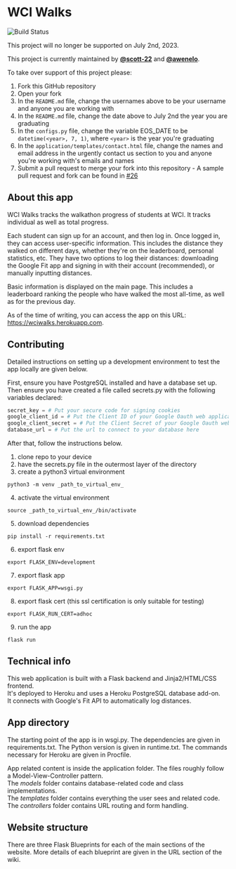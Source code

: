 # WCI Walks
![Build Status](https://travis-ci.com/WCI-Computer-Science/WCI-Walks.svg?branch=main "Build Status")

This project will no longer be supported on July 2nd, 2023.

This project is currently maintained by **[@scott-22](https://github.com/scott-22)** and **[@awenelo](https://github.com/awenelo)**.

To take over support of this project please:
1. Fork this GitHub repository
2. Open your fork
3. In the `README.md` file, change the usernames above to be your username and anyone you are working with
4. In the `README.md` file, change the date above to July 2nd the year you are graduating
5. In the `configs.py` file, change the variable EOS_DATE to be `datetime(<year>, 7, 1)`, where `<year>` is the year you're graduating
6. In the `application/templates/contact.html` file, change the names and email address in the urgently contact us section to you and anyone you're working with's emails and names
7. Submit a pull request to merge your fork into this repository - A sample pull request and fork can be found in [#26](https://github.com/WCI-Computer-Science/WCI-Walks/pull/26)

## About this app
WCI Walks tracks the walkathon progress of students at WCI. It tracks individual as well as total progress.

Each student can sign up for an account, and then log in.
Once logged in, they can access user-specific information. This includes the distance they walked on different days, whether they're on the leaderboard, personal statistics, etc. They have two options to log their distances: downloading the Google Fit app and signing in with their account (recommended), or manually inputting distances.

Basic information is displayed on the main page. This includes a leaderboard ranking the people who have walked the most all-time, as well as for the previous day.

As of the time of writing, you can access the app on this URL: https://wciwalks.herokuapp.com.  

## Contributing
Detailed instructions on setting up a development environment to test the app locally are given below.

First, ensure you have PostgreSQL installed and have a database set up.
Then ensure you have created a file called secrets.py with the following variables declared:
```python
secret_key = # Put your secure code for signing cookies
google_client_id = # Put the Client ID of your Google Oauth web application
google_client_secret = # Put the Client Secret of your Google Oauth web application
database_url = # Put the url to connect to your database here
```

After that, follow the instructions below.

1. clone repo to your device
2. have the secrets.py file in the outermost layer of the directory
3. create a python3 virtual environment
```
python3 -m venv _path_to_virtual_env_
```
4. activate the virtual environment
```
source _path_to_virtual_env_/bin/activate
```
5. download dependencies
```
pip install -r requirements.txt
```
6. export flask env
```
export FLASK_ENV=development
```
7. export flask app
```
export FLASK_APP=wsgi.py
```
8. export flask cert (this ssl certification is only suitable for testing)
```
export FLASK_RUN_CERT=adhoc
```
9. run the app
```
flask run
```

## Technical info
This web application is built with a Flask backend and Jinja2/HTML/CSS frontend.  
It's deployed to Heroku and uses a Heroku PostgreSQL database add-on.  
It connects with Google's Fit API to automatically log distances.  

## App directory
The starting point of the app is in wsgi.py.
The dependencies are given in requirements.txt.
The Python version is given in runtime.txt.
The commands necessary for Heroku are given in Procfile.


App related content is inside the application folder.
The files roughly follow a Model-View-Controller pattern.  
The _models_ folder contains database-related code and class implementations.  
The _templates_ folder contains everything the user sees and related code.  
The _controllers_ folder contains URL routing and form handling.

## Website structure
There are three Flask Blueprints for each of the main sections of the website.
More details of each blueprint are given in the URL section of the wiki.
